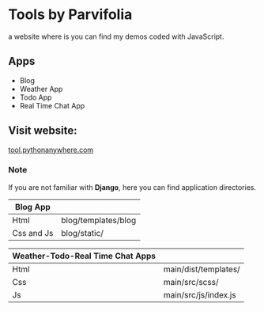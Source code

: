 # Tools by Parvifolia

a website where is you can find my demos coded with JavaScript.


## Apps

* Blog
* Weather App
* Todo App
* Real Time Chat App

## Visit website:

[tool.pythonanywhere.com](http://tool.pythonanywhere.com/)

### Note

If you are not familiar with **Django**, here you can find application directories.


Blog App |  
--- | --- 
Html | blog/templates/blog
Css and Js | blog/static/

  

Weather-Todo-Real Time Chat Apps |  
--- | --- 
Html | main/dist/templates/
Css | main/src/scss/
Js | main/src/js/index.js
